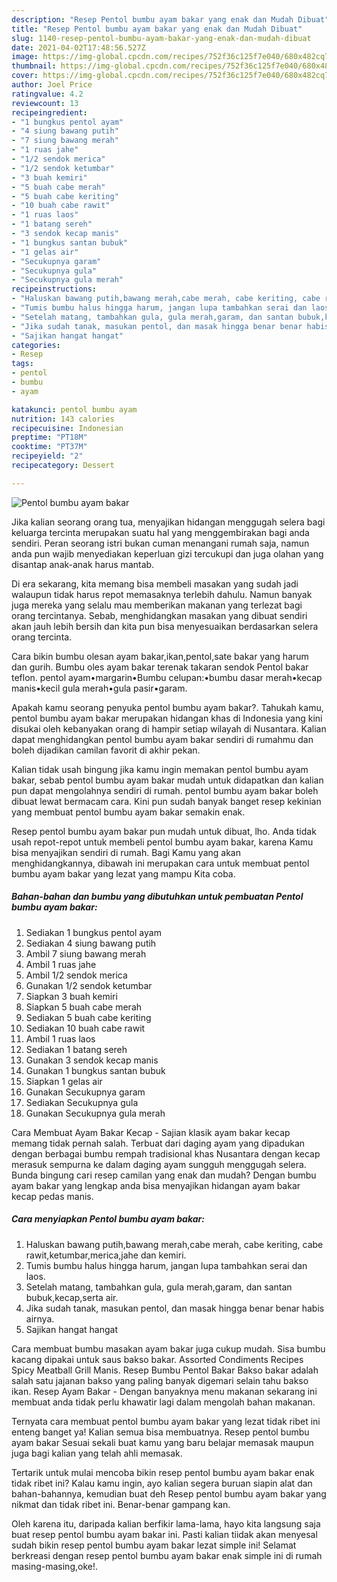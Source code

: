 ```yaml
---
description: "Resep Pentol bumbu ayam bakar yang enak dan Mudah Dibuat"
title: "Resep Pentol bumbu ayam bakar yang enak dan Mudah Dibuat"
slug: 1140-resep-pentol-bumbu-ayam-bakar-yang-enak-dan-mudah-dibuat
date: 2021-04-02T17:48:56.527Z
image: https://img-global.cpcdn.com/recipes/752f36c125f7e040/680x482cq70/pentol-bumbu-ayam-bakar-foto-resep-utama.jpg
thumbnail: https://img-global.cpcdn.com/recipes/752f36c125f7e040/680x482cq70/pentol-bumbu-ayam-bakar-foto-resep-utama.jpg
cover: https://img-global.cpcdn.com/recipes/752f36c125f7e040/680x482cq70/pentol-bumbu-ayam-bakar-foto-resep-utama.jpg
author: Joel Price
ratingvalue: 4.2
reviewcount: 13
recipeingredient:
- "1 bungkus pentol ayam"
- "4 siung bawang putih"
- "7 siung bawang merah"
- "1 ruas jahe"
- "1/2 sendok merica"
- "1/2 sendok ketumbar"
- "3 buah kemiri"
- "5 buah cabe merah"
- "5 buah cabe keriting"
- "10 buah cabe rawit"
- "1 ruas laos"
- "1 batang sereh"
- "3 sendok kecap manis"
- "1 bungkus santan bubuk"
- "1 gelas air"
- "Secukupnya garam"
- "Secukupnya gula"
- "Secukupnya gula merah"
recipeinstructions:
- "Haluskan bawang putih,bawang merah,cabe merah, cabe keriting, cabe rawit,ketumbar,merica,jahe dan kemiri."
- "Tumis bumbu halus hingga harum, jangan lupa tambahkan serai dan laos."
- "Setelah matang, tambahkan gula, gula merah,garam, dan santan bubuk,kecap,serta air."
- "Jika sudah tanak, masukan pentol, dan masak hingga benar benar habis airnya."
- "Sajikan hangat hangat"
categories:
- Resep
tags:
- pentol
- bumbu
- ayam

katakunci: pentol bumbu ayam 
nutrition: 143 calories
recipecuisine: Indonesian
preptime: "PT18M"
cooktime: "PT37M"
recipeyield: "2"
recipecategory: Dessert

---
```



![Pentol bumbu ayam bakar](https://img-global.cpcdn.com/recipes/752f36c125f7e040/680x482cq70/pentol-bumbu-ayam-bakar-foto-resep-utama.jpg)

Jika kalian seorang orang tua, menyajikan hidangan menggugah selera bagi keluarga tercinta merupakan suatu hal yang menggembirakan bagi anda sendiri. Peran seorang istri bukan cuman menangani rumah saja, namun anda pun wajib menyediakan keperluan gizi tercukupi dan juga olahan yang disantap anak-anak harus mantab.

Di era  sekarang, kita memang bisa membeli masakan yang sudah jadi walaupun tidak harus repot memasaknya terlebih dahulu. Namun banyak juga mereka yang selalu mau memberikan makanan yang terlezat bagi orang tercintanya. Sebab, menghidangkan masakan yang dibuat sendiri akan jauh lebih bersih dan kita pun bisa menyesuaikan berdasarkan selera orang tercinta. 

Cara bikin bumbu olesan ayam bakar,ikan,pentol,sate bakar yang harum dan gurih. Bumbu oles ayam bakar terenak takaran sendok Pentol bakar teflon. pentol ayam•margarin•Bumbu celupan:•bumbu dasar merah•kecap manis•kecil gula merah•gula pasir•garam.

Apakah kamu seorang penyuka pentol bumbu ayam bakar?. Tahukah kamu, pentol bumbu ayam bakar merupakan hidangan khas di Indonesia yang kini disukai oleh kebanyakan orang di hampir setiap wilayah di Nusantara. Kalian dapat menghidangkan pentol bumbu ayam bakar sendiri di rumahmu dan boleh dijadikan camilan favorit di akhir pekan.

Kalian tidak usah bingung jika kamu ingin memakan pentol bumbu ayam bakar, sebab pentol bumbu ayam bakar mudah untuk didapatkan dan kalian pun dapat mengolahnya sendiri di rumah. pentol bumbu ayam bakar boleh dibuat lewat bermacam cara. Kini pun sudah banyak banget resep kekinian yang membuat pentol bumbu ayam bakar semakin enak.

Resep pentol bumbu ayam bakar pun mudah untuk dibuat, lho. Anda tidak usah repot-repot untuk membeli pentol bumbu ayam bakar, karena Kamu bisa menyajikan sendiri di rumah. Bagi Kamu yang akan menghidangkannya, dibawah ini merupakan cara untuk membuat pentol bumbu ayam bakar yang lezat yang mampu Kita coba.

<!--inarticleads1-->

##### Bahan-bahan dan bumbu yang dibutuhkan untuk pembuatan Pentol bumbu ayam bakar:

1. Sediakan 1 bungkus pentol ayam
1. Sediakan 4 siung bawang putih
1. Ambil 7 siung bawang merah
1. Ambil 1 ruas jahe
1. Ambil 1/2 sendok merica
1. Gunakan 1/2 sendok ketumbar
1. Siapkan 3 buah kemiri
1. Siapkan 5 buah cabe merah
1. Sediakan 5 buah cabe keriting
1. Sediakan 10 buah cabe rawit
1. Ambil 1 ruas laos
1. Sediakan 1 batang sereh
1. Gunakan 3 sendok kecap manis
1. Gunakan 1 bungkus santan bubuk
1. Siapkan 1 gelas air
1. Gunakan Secukupnya garam
1. Sediakan Secukupnya gula
1. Gunakan Secukupnya gula merah


Cara Membuat Ayam Bakar Kecap - Sajian klasik ayam bakar kecap memang tidak pernah salah. Terbuat dari daging ayam yang dipadukan dengan berbagai bumbu rempah tradisional khas Nusantara dengan kecap merasuk sempurna ke dalam daging ayam sungguh menggugah selera. Bunda bingung cari resep camilan yang enak dan mudah? Dengan bumbu ayam bakar yang lengkap anda bisa menyajikan hidangan ayam bakar kecap pedas manis. 

<!--inarticleads2-->

##### Cara menyiapkan Pentol bumbu ayam bakar:

1. Haluskan bawang putih,bawang merah,cabe merah, cabe keriting, cabe rawit,ketumbar,merica,jahe dan kemiri.
1. Tumis bumbu halus hingga harum, jangan lupa tambahkan serai dan laos.
1. Setelah matang, tambahkan gula, gula merah,garam, dan santan bubuk,kecap,serta air.
1. Jika sudah tanak, masukan pentol, dan masak hingga benar benar habis airnya.
1. Sajikan hangat hangat


Cara membuat bumbu masakan ayam bakar juga cukup mudah. Sisa bumbu kacang dipakai untuk saus bakso bakar. Assorted Condiments Recipes Spicy Meatball Grill Manis. Resep Bumbu Pentol Bakar Bakso bakar adalah salah satu jajanan bakso yang paling banyak digemari selain tahu bakso ikan. Resep Ayam Bakar - Dengan banyaknya menu makanan sekarang ini membuat anda tidak perlu khawatir lagi dalam mengolah bahan makanan. 

Ternyata cara membuat pentol bumbu ayam bakar yang lezat tidak ribet ini enteng banget ya! Kalian semua bisa membuatnya. Resep pentol bumbu ayam bakar Sesuai sekali buat kamu yang baru belajar memasak maupun juga bagi kalian yang telah ahli memasak.

Tertarik untuk mulai mencoba bikin resep pentol bumbu ayam bakar enak tidak ribet ini? Kalau kamu ingin, ayo kalian segera buruan siapin alat dan bahan-bahannya, kemudian buat deh Resep pentol bumbu ayam bakar yang nikmat dan tidak ribet ini. Benar-benar gampang kan. 

Oleh karena itu, daripada kalian berfikir lama-lama, hayo kita langsung saja buat resep pentol bumbu ayam bakar ini. Pasti kalian tiidak akan menyesal sudah bikin resep pentol bumbu ayam bakar lezat simple ini! Selamat berkreasi dengan resep pentol bumbu ayam bakar enak simple ini di rumah masing-masing,oke!.


